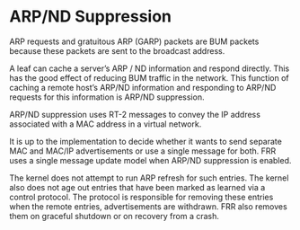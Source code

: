 # ARP/ND Suppression

ARP requests and gratuitous ARP (GARP) packets are BUM packets because these packets are sent to the broadcast address.

A leaf can cache a server’s ARP / ND information and respond directly. This has the good effect of reducing BUM traffic in the network. This function of caching a remote host’s ARP/ND information and responding to ARP/ND requests for this information is ARP/ND suppression.

ARP/ND suppression uses RT-2 messages to convey the IP address associated with a MAC address in a virtual network.

It is up to the implementation to decide whether it wants to send separate MAC and MAC/IP advertisements or use a single message for both. FRR uses a single message update model when ARP/ND suppression is enabled.

The kernel does not attempt to run ARP refresh for such entries. The kernel also does not age out entries that have been marked as learned via a control protocol. The protocol is responsible for removing these entries when the remote entries, advertisements are withdrawn. FRR also removes them on graceful shutdown or on recovery from a crash.

